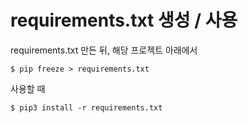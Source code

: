 # requirements.txt 생성 / 사용

requirements.txt 만든 뒤, 해당 프로젝트 아래에서

    $ pip freeze > requirements.txt


사용할 때

    $ pip3 install -r requirements.txt